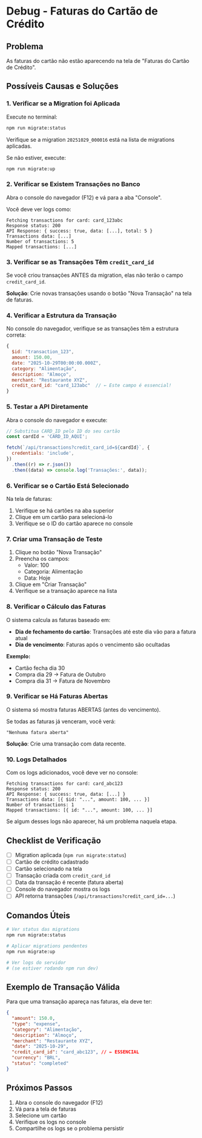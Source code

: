 # Debug - Faturas do Cartão de Crédito

## Problema

As faturas do cartão não estão aparecendo na tela de "Faturas do Cartão de Crédito".

## Possíveis Causas e Soluções

### 1. Verificar se a Migration foi Aplicada

Execute no terminal:

```bash
npm run migrate:status
```

Verifique se a migration `20251029_000016` está na lista de migrations aplicadas.

Se não estiver, execute:

```bash
npm run migrate:up
```

### 2. Verificar se Existem Transações no Banco

Abra o console do navegador (F12) e vá para a aba "Console".

Você deve ver logs como:

```
Fetching transactions for card: card_123abc
Response status: 200
API Response: { success: true, data: [...], total: 5 }
Transactions data: [...]
Number of transactions: 5
Mapped transactions: [...]
```

### 3. Verificar se as Transações Têm `credit_card_id`

Se você criou transações ANTES da migration, elas não terão o campo `credit_card_id`.

**Solução**: Crie novas transações usando o botão "Nova Transação" na tela de faturas.

### 4. Verificar a Estrutura da Transação

No console do navegador, verifique se as transações têm a estrutura correta:

```javascript
{
  $id: "transaction_123",
  amount: 150.00,
  date: "2025-10-29T00:00:00.000Z",
  category: "Alimentação",
  description: "Almoço",
  merchant: "Restaurante XYZ",
  credit_card_id: "card_123abc"  // ← Este campo é essencial!
}
```

### 5. Testar a API Diretamente

Abra o console do navegador e execute:

```javascript
// Substitua CARD_ID pelo ID do seu cartão
const cardId = 'CARD_ID_AQUI';

fetch(`/api/transactions?credit_card_id=${cardId}`, {
  credentials: 'include',
})
  .then((r) => r.json())
  .then((data) => console.log('Transações:', data));
```

### 6. Verificar se o Cartão Está Selecionado

Na tela de faturas:

1. Verifique se há cartões na aba superior
2. Clique em um cartão para selecioná-lo
3. Verifique se o ID do cartão aparece no console

### 7. Criar uma Transação de Teste

1. Clique no botão "Nova Transação"
2. Preencha os campos:
   - Valor: 100
   - Categoria: Alimentação
   - Data: Hoje
3. Clique em "Criar Transação"
4. Verifique se a transação aparece na lista

### 8. Verificar o Cálculo das Faturas

O sistema calcula as faturas baseado em:

- **Dia de fechamento do cartão**: Transações até este dia vão para a fatura atual
- **Dia de vencimento**: Faturas após o vencimento são ocultadas

**Exemplo:**

- Cartão fecha dia 30
- Compra dia 29 → Fatura de Outubro
- Compra dia 31 → Fatura de Novembro

### 9. Verificar se Há Faturas Abertas

O sistema só mostra faturas ABERTAS (antes do vencimento).

Se todas as faturas já venceram, você verá:

```
"Nenhuma fatura aberta"
```

**Solução**: Crie uma transação com data recente.

### 10. Logs Detalhados

Com os logs adicionados, você deve ver no console:

```
Fetching transactions for card: card_abc123
Response status: 200
API Response: { success: true, data: [...] }
Transactions data: [{ $id: "...", amount: 100, ... }]
Number of transactions: 1
Mapped transactions: [{ id: "...", amount: 100, ... }]
```

Se algum desses logs não aparecer, há um problema naquela etapa.

## Checklist de Verificação

- [ ] Migration aplicada (`npm run migrate:status`)
- [ ] Cartão de crédito cadastrado
- [ ] Cartão selecionado na tela
- [ ] Transação criada com `credit_card_id`
- [ ] Data da transação é recente (fatura aberta)
- [ ] Console do navegador mostra os logs
- [ ] API retorna transações (`/api/transactions?credit_card_id=...`)

## Comandos Úteis

```bash
# Ver status das migrations
npm run migrate:status

# Aplicar migrations pendentes
npm run migrate:up

# Ver logs do servidor
# (se estiver rodando npm run dev)
```

## Exemplo de Transação Válida

Para que uma transação apareça nas faturas, ela deve ter:

```json
{
  "amount": 150.0,
  "type": "expense",
  "category": "Alimentação",
  "description": "Almoço",
  "merchant": "Restaurante XYZ",
  "date": "2025-10-29",
  "credit_card_id": "card_abc123", // ← ESSENCIAL
  "currency": "BRL",
  "status": "completed"
}
```

## Próximos Passos

1. Abra o console do navegador (F12)
2. Vá para a tela de faturas
3. Selecione um cartão
4. Verifique os logs no console
5. Compartilhe os logs se o problema persistir
